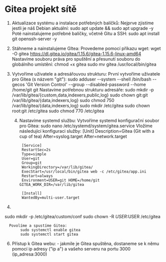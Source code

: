 # Gitea projekt sítě
1. Aktualizace systému a instalace potřebných balíčků:
     Nejprve zjistíme jestli je náš Debian aktuální:
         sudo apt update && sudo apt upgrade -y
     Poté nainstalujeme potřebné balíčky, včetně Gitu a SSH:
          sudo apt install git openssh-server -y
   
2. Stáhneme a nainstalujeme GItea:
     Provedeme pomocí příkazu wget:
           wget -O gitea https://dl.gitea.io/gitea/1.15.6/gitea-1.15.6-linux-amd64
     Nastavíme souboru práva pro spuštění a přesunutí souboru do globálního umístění:
           chmod +x gitea
           sudo mv gitea /usr/local/bin/gitea
   
3. Vytvoříme uživatele a adresářouvou strukturu:
      První vytvoříme uživatele pro Gitea (s názvem "git"):
           sudo adduser --system --shell /bin/bash --gecos 'Git Version
           Control' --group --disabled-password --home /home/git git
      Nastavíme potřebnou strukturu adresáře:
           sudo mkdir -p /var/lib/gitea/{custom,data,indexers,public,log}
           sudo chown git:git /var/lib/gitea/{data,indexers,log}
           sudo chmod 750 /var/lib/gitea/{data,indexers,log}
           sudo mkdir /etc/gitea
           sudo chown root:git /etc/gitea
           sudo chmod 770 /etc/gitea
   
   4. Nastavíme systemd službu:
      Vytvoříme systemd konfigurační soubor pro Gitea:
           sudo nano /etc/systemd/system/gitea.service
      Vložíme následující konfiguraci služby:
           [Unit]
           Description=Gitea (Git with a cup of tea)
           After=syslog.target
           After=network.target

           [Service]
           RestartSec=2s
           Type=simple
           User=git
           Group=git
           WorkingDirectory=/var/lib/gitea/
           ExecStart=/usr/local/bin/gitea web -c /etc/gitea/app.ini
           Restart=always
           Environment=USER=git HOME=/home/git GITEA_WORK_DIR=/var/lib/gitea

           [Install]
           WantedBy=multi-user.target

5.
sudo mkdir -p /etc/gitea/custom/conf
sudo chown -R $USER:$USER /etc/gitea
 
      
      Povolíme a spustíme Gitea:
           sudo systemctl enable gitea
           sudo systemctl start gitea

6. Přístup k Gitea webu:
        - jakmile je Gitea spuštěna, dostaneme se k němu pomocí ip adresy ("ip a") a vašeho serveru na portu 3000
                (ip_adresa:3000)

